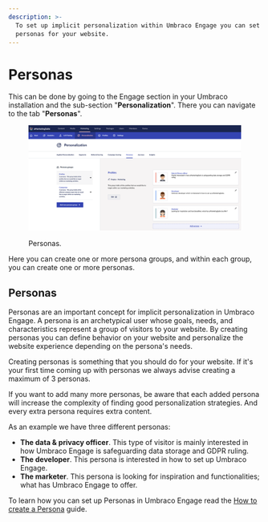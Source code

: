 ```yaml
---
description: >-
  To set up implicit personalization within Umbraco Engage you can set up
  personas for your website.
---
```


# Personas

This can be done by going to the Engage section in your Umbraco installation and the sub-section "**Personalization**". There you can navigate to the tab "**Personas**".

<figure><img src="../../../.gitbook/assets/image (12) (1).png" alt="Personas."><figcaption><p>Personas.</p></figcaption></figure>

Here you can create one or more persona groups, and within each group, you can create one or more personas.

## Personas

Personas are an important concept for implicit personalization in Umbraco Engage. A persona is an archetypical user whose goals, needs, and characteristics represent a group of visitors to your website. By creating personas you can define behavior on your website and personalize the website experience depending on the persona's needs.

Creating personas is something that you should do for your website. If it's your first time coming up with personas we always advise creating a maximum of 3 personas.&#x20;

If you want to add many more personas, be aware that each added persona will increase the complexity of finding good personalization strategies. And every extra persona requires extra content.

As an example we have three different personas:

* **The data & privacy officer**. This type of visitor is mainly interested in how Umbraco Engage is safeguarding data storage and GDPR ruling.
* **The developer**. This persona is interested in how to set up Umbraco Engage.
* **The marketer**. This persona is looking for inspiration and functionalities; what has Umbraco Engage to offer.

To learn how you can set up Personas in Umbraco Engage read the [How to create a Persona](../../../tutorials/get-started-with-personas-and-personalization.md) guide.
